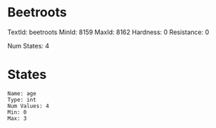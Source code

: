 # Beetroots
TextId: beetroots
MinId: 8159
MaxId: 8162
Hardness: 0
Resistance: 0

Num States: 4
# States
```
Name: age
Type: int
Num Values: 4
Min: 0
Max: 3
```